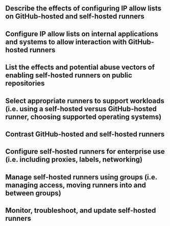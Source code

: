 ## Describe the effects of configuring IP allow lists on GitHub-hosted and self-hosted runners

## Configure IP allow lists on internal applications and systems to allow interaction with GitHub-hosted runners

## List the effects and potential abuse vectors of enabling self-hosted runners on public repositories

## Select appropriate runners to support workloads (i.e. using a self-hosted versus GitHub-hosted runner, choosing supported operating systems)

## Contrast GitHub-hosted and self-hosted runners

## Configure self-hosted runners for enterprise use (i.e. including proxies, labels, networking)

## Manage self-hosted runners using groups (i.e. managing access, moving runners into and between groups)

## Monitor, troubleshoot, and update self-hosted runners